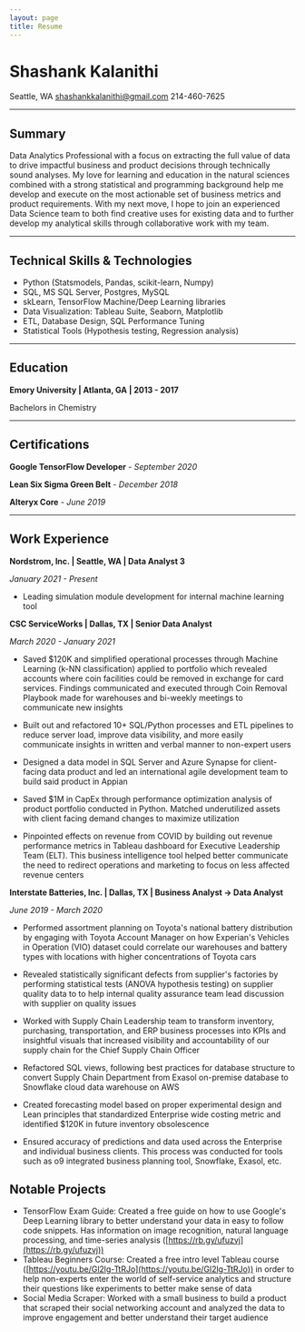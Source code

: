 ```yaml
---
layout: page
title: Resume
---
```


# Shashank Kalanithi

Seattle, WA
shashankkalanithi@gmail.com
214-460-7625

---
## Summary

Data Analytics Professional with a focus on extracting the full value of data to drive impactful business and product decisions through technically sound analyses. My love for learning and education in the natural sciences combined with a strong statistical and programming background help me develop and execute on the most actionable set of business metrics and product requirements. With my next move, I hope to join an experienced Data Science team to both find creative uses for existing data and to further develop my analytical skills through collaborative work with my team.

---
## Technical Skills & Technologies

- Python (Statsmodels, Pandas, scikit-learn, Numpy)
- SQL, MS SQL Server, Postgres, MySQL
- skLearn, TensorFlow Machine/Deep Learning libraries
- Data Visualization: Tableau Suite, Seaborn, Matplotlib
- ETL, Database Design, SQL Performance Tuning
- Statistical Tools (Hypothesis testing, Regression analysis)

---
## Education

**Emory University | Atlanta, GA | 2013 - 2017**

Bachelors in Chemistry

---

## Certifications

**Google TensorFlow Developer** - _September 2020_

**Lean Six Sigma Green Belt** - _December 2018_

**Alteryx Core** - _June 2019_

---
## Work Experience

**Nordstrom, Inc. | Seattle, WA | Data Analyst 3**

_January 2021 - Present_

- Leading simulation module development for internal machine learning tool

**CSC ServiceWorks | Dallas, TX | Senior Data Analyst**

_March 2020 - January 2021_

- Saved $120K and simplified operational processes through Machine Learning (k-NN classification) applied to portfolio which revealed accounts where coin facilities could be removed in exchange for card services. Findings communicated and executed through Coin Removal Playbook made for warehouses and bi-weekly meetings to communicate new insights
- Built out and refactored 10+ SQL/Python processes and ETL pipelines to reduce server load, improve data visibility, and more easily communicate insights in written and verbal manner to non-expert users

- Designed a data model in SQL Server and Azure Synapse for client-facing data product and led an international agile development team to build said product in Appian
- Saved $1M in CapEx through performance optimization analysis of product portfolio conducted in Python. Matched underutilized assets with client facing demand changes to maximize utilization

- Pinpointed effects on revenue from COVID by building out revenue performance metrics in Tableau dashboard for Executive Leadership Team (ELT). This business intelligence tool helped better communicate the need to redirect operations and marketing to focus on less affected revenue centers

**Interstate Batteries, Inc. | Dallas, TX | Business Analyst -> Data Analyst**

_June 2019 - March 2020_

- Performed assortment planning on Toyota&#39;s national battery distribution by engaging with Toyota Account Manager on how Experian&#39;s Vehicles in Operation (VIO) dataset could correlate our warehouses and battery types with locations with higher concentrations of Toyota cars
- Revealed statistically significant defects from supplier&#39;s factories by performing statistical tests (ANOVA hypothesis testing) on supplier quality data to to help internal quality assurance team lead discussion with supplier on quality issues
- Worked with Supply Chain Leadership team to transform inventory, purchasing, transportation, and ERP business processes into KPIs and insightful visuals that increased visibility and accountability of our supply chain for the Chief Supply Chain Officer
- Refactored SQL views, following best practices for database structure to convert Supply Chain Department from Exasol on-premise database to Snowflake cloud data warehouse on AWS

- Created forecasting model based on proper experimental design and Lean principles that standardized Enterprise wide costing metric and identified $120K in future inventory obsolescence
- Ensured accuracy of predictions and data used across the Enterprise and individual business clients. This process was conducted for tools such as o9 integrated business planning tool, Snowflake, Exasol, etc.

## Notable Projects

- TensorFlow Exam Guide: Created a free guide on how to use Google&#39;s Deep Learning library to better understand your data in easy to follow code snippets. Has information on image recognition, natural language processing, and time-series analysis ([https://rb.gy/ufuzvj](https://rb.gy/ufuzvj))
- Tableau Beginners Course: Created a free intro level Tableau course ([https://youtu.be/Gl2lg-TtRJo](https://youtu.be/Gl2lg-TtRJo)) in order to help non-experts enter the world of self-service analytics and structure their questions like experiments to better make sense of data
- Social Media Scraper: Worked with a small business to build a product that scraped their social networking account and analyzed the data to improve engagement and better understand their target audience

